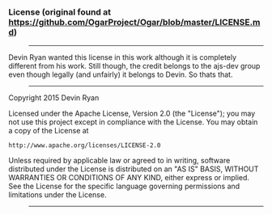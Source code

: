 ### License (original found at https://github.com/OgarProject/Ogar/blob/master/LICENSE.md)

>----------------------------------------------------------------------------------------------------

Devin Ryan wanted this license in this work although it is completely different from his work. Still though, the credit belongs to the ajs-dev group even though legally (and unfairly) it belongs to Devin. So thats that.
>----------------------------------------------------------------------------------------------------

Copyright 2015 Devin Ryan

Licensed under the Apache License, Version 2.0 (the "License");
you may not use this project except in compliance with the License.
You may obtain a copy of the License at

    http://www.apache.org/licenses/LICENSE-2.0

Unless required by applicable law or agreed to in writing, software
distributed under the License is distributed on an "AS IS" BASIS,
WITHOUT WARRANTIES OR CONDITIONS OF ANY KIND, either express or implied.
See the License for the specific language governing permissions and
limitations under the License.

>----------------------------------------------------------------------------------------------------
